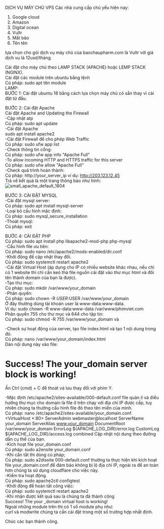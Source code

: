 DỊCH VỤ MÁY CHỦ VPS
Các nhà cung cấp chủ yếu hiện nay:
1. Google cloud
2. Amazon 
3. Digital ocean
4. Vultr
5. Mắt bão
6. Tên tên

lựa chọn cho gói dịch vụ máy chủ của baochaupharm.com là Vultr với giá dịch vụ là 12usd/tháng.<br>

Cài đặt cho máy chủ theo LAMP STACK (APACHE) hoặc LEMP STACK (NGINX).<br>
Cài đặt các module trên ubuntu bằng lệnh <br>
Cú pháp: sudo apt tên module<br>
LAMP:<br>
BƯỚC 1: Cài đặt ubuntu 18 bằng cách lựa chọn máy chủ có sẵn thay vì cài đặt từ đầu.<br>

BƯỚC 2: Cài đặt Apache<br>
Cài đặt Apache and Updating the Firewall<br>
-Cập nhật atp<br>
Cú pháp: sudo apt update<br>
-Cài đặt Apache<br>
sudo apt install apache2<br>
-Cài đặt Firewall để cho phép Web Traffic<br>
Cú pháp: sudo ufw app list<br>
-Check thông tin cổng:<br>
Cú pháp: sudo ufw app info "Apache Full"<br>
-To allow incoming HTTP and HTTPS traffic for this server<br>
Cú pháp: sudo ufw allow "Apache Full"<br>
-Check quá trình hoàn thành:<br>
Cú pháp: http://your_server_ip ví dụ: http://203.123.12.45<br>
Trả về kết quả là một trang thông báo như hình:<br>
![small_apache_default_1804](https://user-images.githubusercontent.com/109997053/232965487-cb5b8bcc-98f5-48b4-89ea-4b589191a23e.png)<br>

BƯỚC 3: CÀI ĐẶT MYSQL<br>
-Cài đặt mysql server:<br>
Cú pháp: sudo apt install mysql-server<br>
-Loại bỏ cấu hình mặc định:<br>
Cú pháp: sudo mysql_secure_installation<br>
-Thoát mysql:<br>
Cú pháp: exit<br>

BƯỚC 4: CÀI ĐẶT PHP<br>
Cú pháp: sudo apt install php libapache2-mod-php php-mysql<br>
-Cấu hình file ưu tiên:<br>
Cú pháp: sudo nano /etc/apache2/mods-enabled/dir.conf<br>
-Khởi động để cập nhật thay đổi.<br>
Cú pháp: sudo systemctl restart apache2<br>
-Cài đặt Virtual Host (áp dụng cho IP có nhiều website khác nhau, nếu chỉ có 1 website thì chỉ cần keó thả file nguồn cài đặt vào thư mục html và đổi tên thành domain của bạn là được).<br>
-Tạo thư mục:<br>
Cú pháp: sudo mkdir /var/www/your_domain<br>
-Phân quyền:<br>
Cú pháp: sudo chown -R $USER:$USER /var/www/your_domain<br>
Ở đây thường dùng tài khoản user là www-data:www-data. <br>
Ví dụ: sudo chown -R www-data:www-data /var/www/phimviet.com<br>
Phân quyền 755 cho thư mục và 644 cho tập tin:<br>
Cú pháp: sudo chmod -R 755 /var/www/your_domain và <br>

-Check sự hoạt động của server, tạo file index.html và tạo 1 nội dung trong đó.<br>
Cú pháp: nano /var/www/your_domain/index.html<br>
Dán nội dung này vào file:<br>
<html>
    <head>
        <title>Welcome to Your_domain!</title>
    </head>
    <body>
        <h1>Success!  The your_domain server block is working!</h1>
    </body>
</html>

Ấn Ctrl (cmd) + C để thoát và lưu thay đổi với phím Y.<br>

-Mặc định /etc/apache2/sites-available/000-default.conf file quản lí và điều hướng thư mục cho domain là file ở trên chạy với địa chỉ IP được cấp, tuy nhiên chúng ta thường cấu hình file đó theo tên miền của mình.<br>
Cú pháp: nano /etc/apache2/sites-available/your_domain.conf.<br>
<VirtualHost *:80>
    ServerAdmin webmaster@localhost
    ServerName your_domain
    ServerAlias www.your_domain
    DocumentRoot /var/www/your_domain
    ErrorLog ${APACHE_LOG_DIR}/error.log
    CustomLog ${APACHE_LOG_DIR}/access.log combined
</VirtualHost>
Cập nhật nội dung theo đường dẫn cụ thể của bạn.<br>
-Kích hoạt file your_domain.conf <br>
Cú pháp: sudo a2ensite your_domain.conf<br>
-Khi cần tắt thì dùng cú pháp;<br>
Cú pháp: sudo a2dissite 000-default.conf thường ta thực hiện khi kích hoạt file your_domain.conf để đám bảo không bị lộ địa chỉ IP, ngoài ra để an toàn hơn chúng ta sử dụng cloudflare cho việc này.<br>
-Kiểm tra hoạt động.<br>
Cú pháp: sudo apache2ctl configtest<br>
-Khởi động để hoàn tất công việc:<br>
Cú pháp: sudo systemctl restart apache2<br>
-Khi nhận được kết quả sau là chúng ta đã thành công<br>
Success! The your _domain virtual host is working!<br>
Ngoài những module trên thì có 1 số module phụ như:<br>
curl và modwrite chúng ta cần cài đặt trong một số trường hợp nhất định.<br>

Chúc các bạn thành công.<br>









